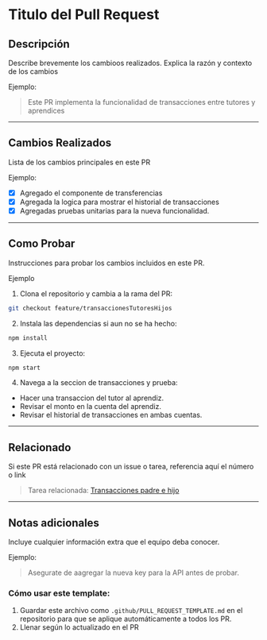 # Titulo del Pull Request

## Descripción

Describe brevemente los cambioos realizados. Explica la razón y contexto de los cambios

Ejemplo:

> Este PR implementa la funcionalidad de transacciones entre tutores y aprendices

---

## Cambios Realizados

Lista de los cambios principales en este PR

Ejemplo:

- [x] Agregado el componente de transferencias
- [x] Agregada la logica para mostrar el historial de transacciones
- [x] Agregadas pruebas unitarias para la nueva funcionalidad.

---

## Como Probar

Instrucciones para probar los cambios incluidos en este PR.

Ejemplo

1. Clona el repositorio y cambia a la rama del PR:

```bash
git checkout feature/transaccionesTutoresHijos
```

2. Instala las dependencias si aun no se ha hecho:

```bash
npm install
```

3. Ejecuta el proyecto:

```bash
npm start
```

4. Navega a la seccion de transacciones y prueba:

- Hacer una transaccion del tutor al aprendiz.
- Revisar el monto en la cuenta del aprendiz.
- Revisar el historial de transacciones en ambas cuentas.

---

## Relacionado

Si este PR está relacionado con un issue o tarea, referencia aquí el número o link

> Tarea relacionada: [Transacciones padre e hijo](htttps://notion.so)

---

## Notas adicionales

Incluye cualquier información extra que el equipo deba conocer.

Ejemplo:

> Asegurate de aagregar la nueva key para la API antes de probar.

### **Cómo usar este template:**

1. Guardar este archivo como `.github/PULL_REQUEST_TEMPLATE.md` en el repositorio para que se aplique automáticamente a todos los PR.
2. Llenar según lo actualizado en el PR
